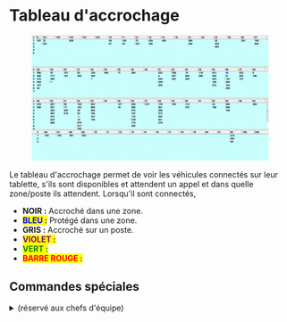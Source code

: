# Tableau d'accrochage

<figure><img src="../../.gitbook/assets/image (5).png" alt=""><figcaption></figcaption></figure>

Le tableau d'accrochage permet de voir les véhicules connectés sur leur tablette, s'ils sont disponibles et attendent un appel et dans quelle zone/poste ils attendent. Lorsqu'il sont connectés,

* **NOIR :** Accroché dans une zone.
* <mark style="color:blue;">**BLEU :**</mark> Protégé dans une zone.
* **GRIS :** Accroché sur un poste.
* <mark style="color:purple;">**VIOLET :**</mark>
* <mark style="color:green;">**VERT :**</mark>
* <mark style="color:red;">**BARRE ROUGE :**</mark>&#x20;

## Commandes spéciales

<details>

<summary>(réservé aux chefs d'équipe)</summary>

<div align="left"><figure><img src="../../.gitbook/assets/Tableau_d&#x27;accrochage_commandes.jpg" alt=""><figcaption></figcaption></figure></div>

La boîte en bas à droite du tableau d'accrochage permet de forcer des actions sur les véhicules accrochés, **en cas de besoin**. <mark style="color:red;background-color:red;">**Seuls les chefs d'équipe sont autorisés à utiliser (ou à donner la permission à un opérateur d'utiliser à leur place) une des commandes présentées ci-dessous.**</mark>

#### Décrocher un véhicule

#### Accrocher un véhicule

#### Mettre un véhicule hors service

#### Forcer une désactivation

#### Redonner à un véhicule sa position précédente

#### Changer la position d'un véhicule

Décrocher un véhiculeDans la case « Auto », inscrire le numéro de la voiture et la touche `-` (signe de soustraction). Décrocher un véhicule peut être nécessaire lorsque celui-ci est protégé dans une mauvaise zone, lorsque le chauffeur n'est pas dans sa voiture et qu'il a oublié de ce mettre hors service, etc.Accrocher un véhiculeDans la case « Auto », inscrire le numéro de la voiture et la touche `+` (signe d'addition).Mettre un véhicule hors serviceDans la case « Auto », inscrire le numéro de la voiture et la touche `.` (point).Forcer une désactivationÉcrire le numéro du véhicule suivit du nombre du minute (max 999) puis le `-`.Redonner à un véhicule sa position précédenteDans la case « Auto », inscrire le numéro de la voiture et la touche `F1`.Changer le rang d'une voitureDans la case « Auto » inscrire le numéro de la voiture, dans la case « Choix » inscrire la position voulue et taper la touche `F3`.

</details>
